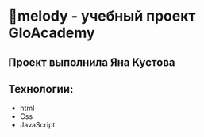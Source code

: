 # 🏡melody - учебный проект GloAcademy
## Проект выполнила Яна Кустова

## Технологии:
- html
- Css
- JavaScript
